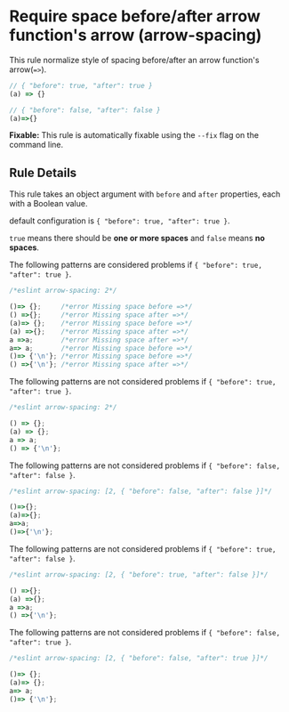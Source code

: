 # Require space before/after arrow function's arrow (arrow-spacing)

This rule normalize style of spacing before/after an arrow function's arrow(`=>`).

```js
// { "before": true, "after": true }
(a) => {}

// { "before": false, "after": false }
(a)=>{}
```

**Fixable:** This rule is automatically fixable using the `--fix` flag on the command line.

## Rule Details

This rule takes an object argument with `before` and `after` properties, each with a Boolean value.

default configuration is `{ "before": true, "after": true }`.

`true` means there should be **one or more spaces** and `false` means **no spaces**.

The following patterns are considered problems if `{ "before": true, "after": true }`.

```js
/*eslint arrow-spacing: 2*/

()=> {};     /*error Missing space before =>*/
() =>{};     /*error Missing space after =>*/
(a)=> {};    /*error Missing space before =>*/
(a) =>{};    /*error Missing space after =>*/
a =>a;       /*error Missing space after =>*/
a=> a;       /*error Missing space before =>*/
()=> {'\n'}; /*error Missing space before =>*/
() =>{'\n'}; /*error Missing space after =>*/
```

The following patterns are not considered problems if `{ "before": true, "after": true }`.

```js
/*eslint arrow-spacing: 2*/

() => {};
(a) => {};
a => a;
() => {'\n'};
```

The following patterns are not considered problems if `{ "before": false, "after": false }`.

```js
/*eslint arrow-spacing: [2, { "before": false, "after": false }]*/

()=>{};
(a)=>{};
a=>a;
()=>{'\n'};
```

The following patterns are not considered problems if `{ "before": true, "after": false }`.

```js
/*eslint arrow-spacing: [2, { "before": true, "after": false }]*/

() =>{};
(a) =>{};
a =>a;
() =>{'\n'};
```

The following patterns are not considered problems if `{ "before": false, "after": true }`.

```js
/*eslint arrow-spacing: [2, { "before": false, "after": true }]*/

()=> {};
(a)=> {};
a=> a;
()=> {'\n'};
```
